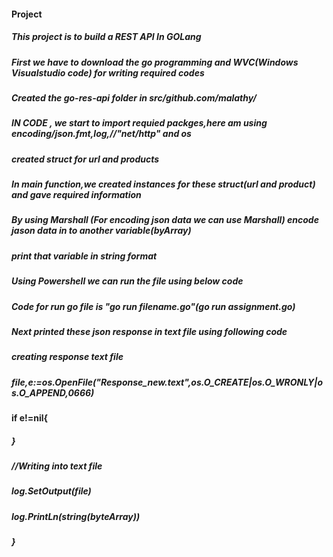 #### Project
##### This project is to build a REST API In GOLang 
##### First  we have to download the go programming and WVC(Windows Visualstudio code) for writing required codes
##### Created the go-res-api folder in src/github.com/malathy/
##### IN CODE , we start to import requied packges,here am using encoding/json.fmt,log,//"net/http" and os
##### created struct for url and products
##### In main function,we created instances for  these struct(url and product) and gave required information
##### By using Marshall (For encoding json data we can use Marshall) encode jason data in to another variable(byArray)
##### print that variable in string format
##### Using Powershell we can run the file using below code
##### Code for run go file is "go run filename.go"(go run assignment.go)
##### Next printed these json response in text file using following code
##### creating  response text file
##### file,e:=os.OpenFile("Response_new.text",os.O_CREATE|os.O_WRONLY|os.O_APPEND,0666)
 #### if e!=nil{
##### }
##### //Writing into text file
 ##### log.SetOutput(file)
 ##### log.PrintLn(string(byteArray))
 ##### }
